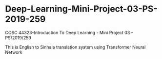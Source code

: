 # Deep-Learning-Mini-Project-03-PS-2019-259
COSC 44323-Introduction To Deep Learning - Mini Project 03 - PS/2019/259

This is English to Sinhala translation system using Transformer Neural Network
